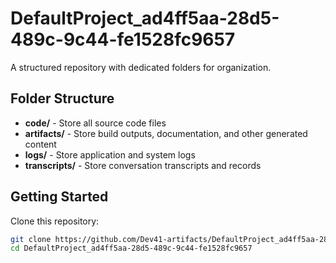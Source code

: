 # DefaultProject_ad4ff5aa-28d5-489c-9c44-fe1528fc9657
A structured repository with dedicated folders for organization.

## Folder Structure

- **code/** - Store all source code files
- **artifacts/** - Store build outputs, documentation, and other generated content
- **logs/** - Store application and system logs
- **transcripts/** - Store conversation transcripts and records

## Getting Started

Clone this repository:
```bash
git clone https://github.com/Dev41-artifacts/DefaultProject_ad4ff5aa-28d5-489c-9c44-fe1528fc9657
cd DefaultProject_ad4ff5aa-28d5-489c-9c44-fe1528fc9657
```
